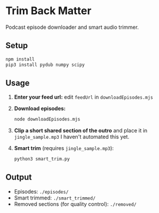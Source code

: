 # Trim Back Matter

Podcast episode downloader and smart audio trimmer.

## Setup

```bash
npm install
pip3 install pydub numpy scipy
```

## Usage

1. **Enter your feed url:** edit `feedUrl` in `downloadEpisodes.mjs`

2. **Download episodes:**

   ```bash
   node downloadEpisodes.mjs
   ```

3. **Clip a short shared section of the outro** and place it in `jingle_sample.mp3`
   I haven't automated this yet.

4. **Smart trim** (requires `jingle_sample.mp3`):

   ```bash
   python3 smart_trim.py
   ```

## Output

- Episodes: `./episodes/`
- Smart trimmed: `./smart_trimmed/`
- Removed sections (for quality control): `./removed/`
